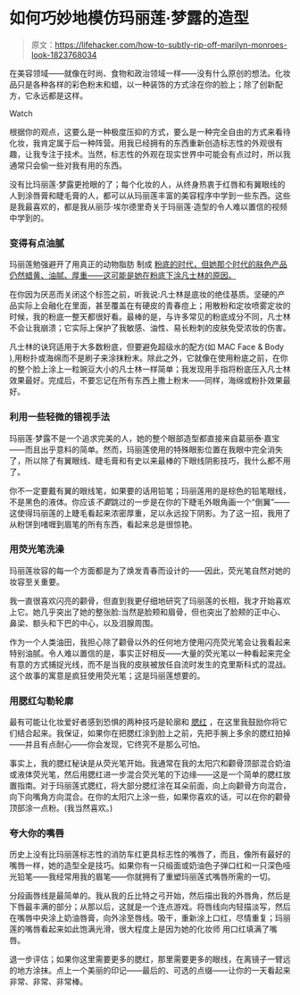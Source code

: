 # 如何巧妙地模仿玛丽莲·梦露的造型

> 原文：<https://lifehacker.com/how-to-subtly-rip-off-marilyn-monroes-look-1823768034>

在美容领域——就像在时尚、食物和政治领域一样——没有什么原创的想法。化妆品只是各种各样的彩色粉末和蜡，以一种装饰的方式涂在你的脸上；除了创新配方，它永远都是这样。

Watch

根据你的观点，这要么是一种极度压抑的方式，要么是一种完全自由的方式来看待化妆，我肯定属于后一种阵营。用我已经拥有的东西重新创造标志性的外观很有趣，让我专注于技术。当然，标志性的外观在现实世界中可能会有点过时，所以我通常只会偷一些对我有用的东西。

没有比玛丽莲·梦露更抢眼的了；每个化妆的人，从终身热衷于红唇和有翼眼线的人到涂唇膏和睫毛膏的人，都可以从玛丽莲丰富的美容程序中学到一些东西。这些是我最喜欢的，都是我从丽莎·埃尔德里奇关于玛丽莲·造型的令人难以置信的视频中学到的。

### 变得有点油腻

玛丽莲勉强避开了用真正的动物脂肪 制成 [粉底的时代，但她那个时代的肤色产品仍然蜡黄、油腻、厚重——这可能是她在粉底下涂凡士林的原因。](http://cosmeticsandskin.com/bcb/greasepaint.php)

在你因为厌恶而关闭这个标签之前，听我说:凡士林是底妆的绝佳基质。坚硬的产品实际上会融化在里面，甚至覆盖在有硬皮的青春痘上；用散粉和定妆喷雾定妆的时候，我的粉底一整天都很好看。最棒的是，与许多常见的粉底成分不同，凡士林不会让我崩溃；它实际上保护了我敏感、油性、易长粉刺的皮肤免受浓妆的伤害。

凡士林的诀窍适用于大多数粉底，但要避免超级水的配方(如 MAC Face & Body ),用粉扑或海绵而不是刷子来涂抹粉末。除此之外，它就像在使用粉底之前，在你的整个脸上涂上一粒豌豆大小的凡士林一样简单；我发现用手指将粉底压入凡士林效果最好。完成后，不要忘记在所有东西上撒上粉末——同样，海绵或粉扑效果最好。

### 利用一些轻微的错视手法

玛丽莲·梦露不是一个追求完美的人，她的整个眼部造型都直接来自葛丽泰·嘉宝——而且出乎意料的简单。然而，玛丽莲使用的特殊眼影位置在我眼中完全消失了，所以除了有翼眼线、睫毛膏和有史以来最棒的下眼线阴影技巧，我什么都不用了。

你不一定要戴有翼的眼线笔，如果要的话用铅笔；玛丽莲用的是棕色的铅笔眼线，不是黑色的液体。你应该*不要*跳过的一步是在你的下睫毛外眼角画一个“倒翼”——这使得玛丽莲的上睫毛看起来浓密厚重，足以永远投下阴影。为了这一招，我用了从粉饼到啫喱到眉笔的所有东西，看起来总是很惊艳。

### 用荧光笔洗澡

玛丽莲妆容的每一个方面都是为了焕发青春而设计的——因此，荧光笔自然对她的妆容至关重要。

我一直很喜欢闪亮的颧骨，但直到我更仔细地研究了玛丽莲的长相，我才开始喜欢上它。她几乎突出了她的整张脸:当然是脸颊和眉骨，但也突出了脸颊的正中心、鼻梁、额头和下巴的中心，以及泪腺周围。

作为一个人类油田，我担心除了颧骨以外的任何地方使用闪亮荧光笔会让我看起来特别油腻。令人难以置信的是，事实正好相反——大量的荧光笔以一种看起来完全有意的方式捕捉光线，而不是当我的皮肤被放任自流时发生的克里斯科式的混战。这个故事的寓意是疯狂使用荧光笔；这是玛丽莲想要的。

### 用腮红勾勒轮廓

最有可能让化妆爱好者感到恐惧的两种技巧是轮廓和 [腮红](https://lifehacker.com/everything-you-need-to-know-about-blush-and-how-to-app-1791492894) ，在这里我鼓励你将它们结合起来。我保证，如果你在把腮红涂到脸上之前，先把手腕上多余的腮红拍掉——并且有点耐心——你会发现，它终究不是那么可怕。

事实上，我的腮红秘诀是从荧光笔开始。我通常在我的太阳穴和颧骨顶部混合奶油或液体荧光笔，然后用腮红进一步混合荧光笔的下边缘——这是一个简单的腮红放置指南。对于玛丽莲式腮红，将大部分腮红涂在耳朵前面，向上向颧骨方向混合，向下向嘴角方向混合。在你的太阳穴上涂一些，如果你喜欢的话，可以在你的颧骨顶部涂一点粉。(我当然喜欢。)

### 夸大你的嘴唇

历史上没有比玛丽莲标志性的消防车红更具标志性的嘴唇了，而且，像所有最好的嘴唇一样，她的造型全是技巧。如果你有一只缎面或奶油色子弹口红和一只深色哑光铅笔——我经常用我的眉笔——你就拥有了重塑玛丽莲式嘴唇所需的一切。

分段画唇线是最简单的。我从我的丘比特之弓开始，然后描出我的外唇角，然后是下唇最丰满的部分；从那以后，这就是一个连点游戏。将唇线向内轻描淡写，然后在嘴唇中央涂上奶油唇膏，向外涂至唇线。吸干，重新涂上口红，尽情重复；玛丽莲的嘴唇看起来如此饱满光滑，很大程度上是因为她的化妆师 用口红填满了嘴唇。

退一步评估；如果你这里需要更多的腮红，那里需要更多的眼线，在离镜子一臂远的地方涂抹。点上一个美丽的印记——最后的、可选的点缀——让你的一天看起来非常、非常、非常棒。